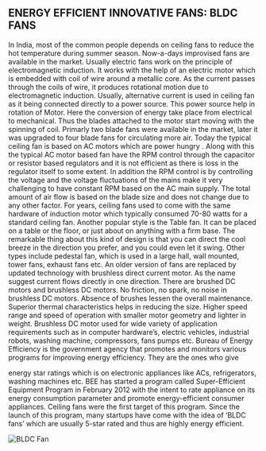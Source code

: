 ## ENERGY EFFICIENT INNOVATIVE FANS: BLDC FANS

In India, most of the common people depends on ceiling fans to reduce the hot temperature
during summer season. Now-a-days improvised fans are available in the market. Usually electric
fans work on the principle of electromagnetic induction. It works with the help of an electric motor
which is embedded with coil of wire around a metallic core. As the current passes through the coils
of wire, it produces rotational motion due to electromagnetic induction. Usually, alternative current
is used in ceiling fan as it being connected directly to a power source. This power source help in
rotation of Motor. Here the conversion of energy take place from electrical to mechanical. Thus
the blades attached to the motor start moving with the spinning of coil. Primarly two blade fans
were available in the market, later it was upgraded to four blade fans for circulating more air.
Today the typical ceiling fan is based on AC motors which are power hungry . Along with this the
typical AC motor based fan have the RPM control through the capacitor or resistor based regulators
and it is not efficient as there is loss in the regulator itself to some extent. In addition the RPM
control is by controlling the voltage and the voltage fluctuations of the mains make it very
challenging to have constant RPM based on the AC main supply. The total amount of air flow is
based on the blade size and does not change due to any other factor.
For years, ceiling fans used to come with the same hardware of induction motor which
typically consumed 70-80 watts for a standard ceiling fan. Another popular style is the Table fan.
It can be placed on a table or the floor, or just about on anything with a firm base. The remarkable
thing about this kind of design is that you can direct the cool breeze in the direction you prefer,
and you could even let it swing. Other types include pedestal fan, which is used in a large hall,
wall mounted, tower fans, exhaust fans etc. An older version of fans are replaced by updated
technology with brushless direct current motor. As the name suggest current flows directly in one
direction. There are brushed DC motors and brushless DC motors. No friction, no spark, no noise
in brushless DC motors. Absence of brushes lessen the overall maintenance. Superior thermal
characteristics helps in reducing the size. Higher speed range and speed of operation with smaller
motor geometry and lighter in weight. Brushless DC motor used for wide variety of application
requirements such as in computer hardware’s, electric vehicles, industrial robots, washing machine,
compressors, fans pumps etc. Bureau of Energy Efficiency is the government agency that promotes
and monitors various programs for improving energy efficiency. They are the ones who give

energy star ratings which is on electronic appliances like ACs, refrigerators, washing machines etc.
BEE has started a program called Super-Efficient Equipment Program in February 2012 with the
intent to rate appliance on its energy consumption parameter and promote energy-efficient
consumer appliances. Ceiling fans were the first target of this program. Since the launch of this
program, many startups have come with the idea of ‘BLDC fans’ which are usually 5-star rated
and thus are highly energy efficient.

![BLDC Fan](https://upload.wikimedia.org/wikipedia/commons/thumb/2/24/Circle-icons-image.svg/768px-Circle-icons-image.svg.png?20160314153703)
